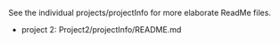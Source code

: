 See the individual projects/projectInfo for more elaborate ReadMe files. 

- project 2: Project2/projectInfo/README.md

